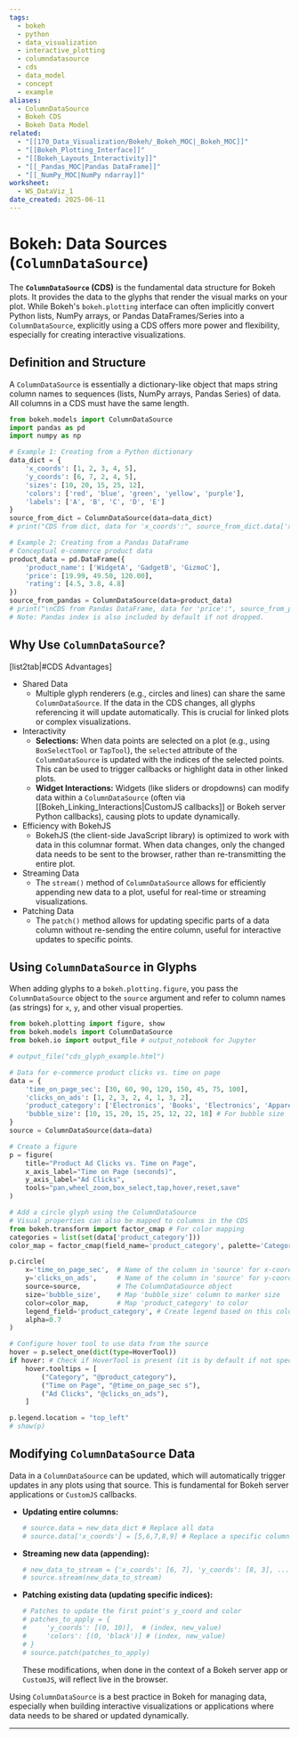 ```yaml
---
tags:
  - bokeh
  - python
  - data_visualization
  - interactive_plotting
  - columndatasource
  - cds
  - data_model
  - concept
  - example
aliases:
  - ColumnDataSource
  - Bokeh CDS
  - Bokeh Data Model
related:
  - "[[170_Data_Visualization/Bokeh/_Bokeh_MOC|_Bokeh_MOC]]"
  - "[[Bokeh_Plotting_Interface]]"
  - "[[Bokeh_Layouts_Interactivity]]"
  - "[[_Pandas_MOC|Pandas DataFrame]]"
  - "[[_NumPy_MOC|NumPy ndarray]]"
worksheet:
  - WS_DataViz_1
date_created: 2025-06-11
---
```

# Bokeh: Data Sources (`ColumnDataSource`)

The **`ColumnDataSource` (CDS)** is the fundamental data structure for Bokeh plots. It provides the data to the glyphs that render the visual marks on your plot. While Bokeh's `bokeh.plotting` interface can often implicitly convert Python lists, NumPy arrays, or Pandas DataFrames/Series into a `ColumnDataSource`, explicitly using a CDS offers more power and flexibility, especially for creating interactive visualizations.

## Definition and Structure
A `ColumnDataSource` is essentially a dictionary-like object that maps string column names to sequences (lists, NumPy arrays, Pandas Series) of data. All columns in a CDS must have the same length.

```python
from bokeh.models import ColumnDataSource
import pandas as pd
import numpy as np

# Example 1: Creating from a Python dictionary
data_dict = {
    'x_coords': [1, 2, 3, 4, 5],
    'y_coords': [6, 7, 2, 4, 5],
    'sizes': [10, 20, 15, 25, 12],
    'colors': ['red', 'blue', 'green', 'yellow', 'purple'],
    'labels': ['A', 'B', 'C', 'D', 'E']
}
source_from_dict = ColumnDataSource(data=data_dict)
# print("CDS from dict, data for 'x_coords':", source_from_dict.data['x_coords'])

# Example 2: Creating from a Pandas DataFrame
# Conceptual e-commerce product data
product_data = pd.DataFrame({
    'product_name': ['WidgetA', 'GadgetB', 'GizmoC'],
    'price': [19.99, 49.50, 120.00],
    'rating': [4.5, 3.8, 4.8]
})
source_from_pandas = ColumnDataSource(data=product_data)
# print("\nCDS from Pandas DataFrame, data for 'price':", source_from_pandas.data['price'])
# Note: Pandas index is also included by default if not dropped.
```

## Why Use `ColumnDataSource`?

[list2tab|#CDS Advantages]
- Shared Data
    -   Multiple glyph renderers (e.g., circles and lines) can share the same `ColumnDataSource`. If the data in the CDS changes, all glyphs referencing it will update automatically. This is crucial for linked plots or complex visualizations.
- Interactivity
    -   **Selections:** When data points are selected on a plot (e.g., using `BoxSelectTool` or `TapTool`), the `selected` attribute of the `ColumnDataSource` is updated with the indices of the selected points. This can be used to trigger callbacks or highlight data in other linked plots.
    -   **Widget Interactions:** Widgets (like sliders or dropdowns) can modify data within a `ColumnDataSource` (often via [[Bokeh_Linking_Interactions|CustomJS callbacks]] or Bokeh server Python callbacks), causing plots to update dynamically.
- Efficiency with BokehJS
    -   BokehJS (the client-side JavaScript library) is optimized to work with data in this columnar format. When data changes, only the changed data needs to be sent to the browser, rather than re-transmitting the entire plot.
- Streaming Data
    -   The `stream()` method of `ColumnDataSource` allows for efficiently appending new data to a plot, useful for real-time or streaming visualizations.
- Patching Data
    -   The `patch()` method allows for updating specific parts of a data column without re-sending the entire column, useful for interactive updates to specific points.

## Using `ColumnDataSource` in Glyphs
When adding glyphs to a `bokeh.plotting.figure`, you pass the `ColumnDataSource` object to the `source` argument and refer to column names (as strings) for `x`, `y`, and other visual properties.

```python
from bokeh.plotting import figure, show
from bokeh.models import ColumnDataSource
from bokeh.io import output_file # output_notebook for Jupyter

# output_file("cds_glyph_example.html")

# Data for e-commerce product clicks vs. time on page
data = {
    'time_on_page_sec': [30, 60, 90, 120, 150, 45, 75, 100],
    'clicks_on_ads': [1, 2, 3, 2, 4, 1, 3, 2],
    'product_category': ['Electronics', 'Books', 'Electronics', 'Apparel', 'Electronics', 'Books', 'Apparel', 'Books'],
    'bubble_size': [10, 15, 20, 15, 25, 12, 22, 18] # For bubble size
}
source = ColumnDataSource(data=data)

# Create a figure
p = figure(
    title="Product Ad Clicks vs. Time on Page",
    x_axis_label="Time on Page (seconds)",
    y_axis_label="Ad Clicks",
    tools="pan,wheel_zoom,box_select,tap,hover,reset,save"
)

# Add a circle glyph using the ColumnDataSource
# Visual properties can also be mapped to columns in the CDS
from bokeh.transform import factor_cmap # For color mapping
categories = list(set(data['product_category']))
color_map = factor_cmap(field_name='product_category', palette='Category10_3', factors=categories)

p.circle(
    x='time_on_page_sec',  # Name of the column in 'source' for x-coordinates
    y='clicks_on_ads',     # Name of the column in 'source' for y-coordinates
    source=source,         # The ColumnDataSource object
    size='bubble_size',    # Map 'bubble_size' column to marker size
    color=color_map,       # Map 'product_category' to color
    legend_field='product_category', # Create legend based on this column
    alpha=0.7
)

# Configure hover tool to use data from the source
hover = p.select_one(dict(type=HoverTool))
if hover: # Check if HoverTool is present (it is by default if not specified otherwise)
    hover.tooltips = [
        ("Category", "@product_category"),
        ("Time on Page", "@time_on_page_sec s"),
        ("Ad Clicks", "@clicks_on_ads"),
    ]

p.legend.location = "top_left"
# show(p)
```

## Modifying `ColumnDataSource` Data
Data in a `ColumnDataSource` can be updated, which will automatically trigger updates in any plots using that source. This is fundamental for Bokeh server applications or `CustomJS` callbacks.

-   **Updating entire columns:**
    ```python
    # source.data = new_data_dict # Replace all data
    # source.data['x_coords'] = [5,6,7,8,9] # Replace a specific column
    ```
-   **Streaming new data (appending):**
    ```python
    # new_data_to_stream = {'x_coords': [6, 7], 'y_coords': [8, 3], ...}
    # source.stream(new_data_to_stream)
    ```
-   **Patching existing data (updating specific indices):**
    ```python
    # Patches to update the first point's y_coord and color
    # patches_to_apply = {
    #     'y_coords': [(0, 10)],  # (index, new_value)
    #     'colors': [(0, 'black')] # (index, new_value)
    # }
    # source.patch(patches_to_apply)
    ```
    These modifications, when done in the context of a Bokeh server app or `CustomJS`, will reflect live in the browser.

Using `ColumnDataSource` is a best practice in Bokeh for managing data, especially when building interactive visualizations or applications where data needs to be shared or updated dynamically.

---
